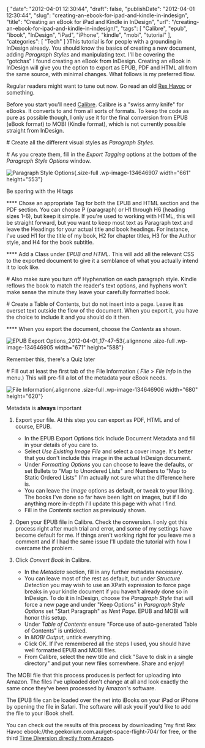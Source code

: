 {
    "date": "2012-04-01 12:30:44",
    "draft": false,
    "publishDate": "2012-04-01 12:30:44",
    "slug": "creating-an-ebook-for-ipad-and-kindle-in-indesign",
    "title": "Creating an eBook for iPad and Kindle in InDesign",
    "url": "\/creating-an-ebook-for-ipad-and-kindle-in-indesign\/",
    "tags": [
        "Calibre",
        "epub",
        "ibook",
        "InDesign",
        "iPad",
        "iPhone",
        "kindle",
        "mobi",
        "tutorial"
    ],
    "categories": [
        "Tech"
    ]
}This tutorial is for people with a grounding in InDesign already. You
should know the basics of creating a new document, adding *Paragraph
Styles* and manipulating text. I'll be covering the "gotchas" I found
creating an eBook from InDesign. Creating an eBook in InDesign will give
you the option to export as EPUB, PDF and HTML all from the same source,
with minimal changes. What follows is my preferred flow.

Regular readers might want to tune out now. Go read an old [Rex
Havoc](//the.geekorium.com.au/category/space-flight-704/) or something.

Before you start you'll need
[Calibre](http://calibre-ebook.com/download). Calibre is a "swiss army
knife" for eBooks. It converts to and from all sorts of formats. To keep
the code as pure as possible though, I only use it for the final
conversion from EPUB (eBook format) to MOBI (Kindle format), which is
not currently possible straight from InDesign.

\# Create all the different visual styles as *Paragraph Styles*.

\# As you create them, fill in the *Export Tagging* options at the
bottom of the *Paragraph Style Options* window.

![](https://turbo.geekorium.com.au/wp-content/uploads/Paragraph-Style-Options_2012-04-01_17-05-47.png "Paragraph Style Options"){.size-full
.wp-image-134646907 width="661" height="553"}

Be sparing with the H tags

**** Chose an appropriate Tag for both the EPUB and HTML section and the
PDF section. You can choose P (paragraph) or H1 through H6 (heading
sizes 1-6), but keep it simple. If you're used to working with HTML,
this will be straight forward, but you want to keep most text as
Paragraph text and leave the Headings for your actual title and book
headings. For instance, I've used H1 for the title of my book, H2 for
chapter titles, H3 for the Author style, and H4 for the book subtitle.

**** Add a Class under *EPUB and HTML*. This will add all the relevant
CSS to the exported document to give it a semblance of what you actually
intend it to look like.

\# Also make sure you turn off Hyphenation on each paragraph style.
Kindle reflows the book to match the reader's text options, and hyphens
won't make sense the minute they leave your carefully formatted book.

\# Create a Table of Contents, but do not insert into a page. Leave it
as overset text outside the flow of the document. When you export it,
you have the choice to include it and you should do it then.

**** When you export the document, choose the *Contents* as shown.

![](https://turbo.geekorium.com.au/wp-content/uploads/EPUB-Export-Options_2012-04-01_17-47-53.png "EPUB Export Options_2012-04-01_17-47-53"){.alignnone
.size-full .wp-image-134646905 width="671" height="588"}

Remember this, there's a Quiz later

\# Fill out at least the first tab of the File Information ( *File* &gt;
*File Info* in the menu.) This will pre-fill a lot of the metadata your
eBook needs.

![](https://turbo.geekorium.com.au/wp-content/uploads/File-Information-for-Time-Diversion.png "File Information"){.alignnone
.size-full .wp-image-134646906 width="680" height="620"}

Metadata is **always** important

1.  Export your file. At this step you can export as PDF, HTML and of
    course, EPUB.
    -   In the EPUB Export Options tick Include Document Metadata and
        fill in your details of you care to.
    -   Select *Use Existing Image File* and select a cover image. It's
        better that you don't include this image in the actual
        InDesign document.
    -   Under *Formatting Options* you can choose to leave the defaults,
        or set Bullets to "Map to Unordered Lists" and Numbers to "Map
        to Static Ordered Lists" (I'm actually not sure what the
        difference here is.
    -   You can leave the *Image* options as default, or tweak to
        your liking. The books I've done so far have been light on
        images, but if I do anything more in-depth I'll update this page
        with what I find.
    -   Fill in the *Contents* section as previously shown.

2.  Open your EPUB file in Calibre. Check the conversion. I only got
    this process right after much trial and error, and some of my
    settings have become default for me. If things aren't working right
    for you leave me a comment and if I had the same issue I'll update
    the tutorial with how I overcame the problem.
3.  Click *Convert Book* in Calibre.
    -   In the *Metadata* section, fill in any further
        metadata necessary.
    -   You can leave most of the rest as default, but under *Structure
        Detection* you may wish to use an XPath expression to force page
        breaks in your kindle document if you haven't already done so
        in InDesign. To do it in InDesign, choose the *Paragraph Style*
        that will force a new page and under "Keep Options" in
        *Paragraph Style Options* set "Start Paragraph" as *Next Page*.
        EPUB and MOBI will honor this setup.
    -   Under *Table of Contents* ensure "Force use of auto-generated
        Table of Contents" is unticked.
    -   In *MOBI Output*, untick everything.
    -   Click OK. If I've remembered all the steps I used, you should
        have well formatted EPUB and MOBI files.
    -   From Calibre, select the new title and click "Save to disk in a
        single directory" and put your new files somewhere. Share and
        enjoy!

The MOBI file that this process produces is perfect for uploading into
Amazon. The files I've uploaded don't change at all and look exactly the
same once they've been processed by Amazon's software.

The EPUB file can be loaded over the net into iBooks on your iPad or
iPhone by opening the file in Safari. The software will ask you if you'd
like to add the file to your iBook shelf.

You can check out the results of this process by downloading "my first
Rex Havoc ebook://the.geekorium.com.au/get-space-flight-704/ for free,
or the third [Time Diversion directly from
Amazon](http://amzn.com/B00718SIHQ).